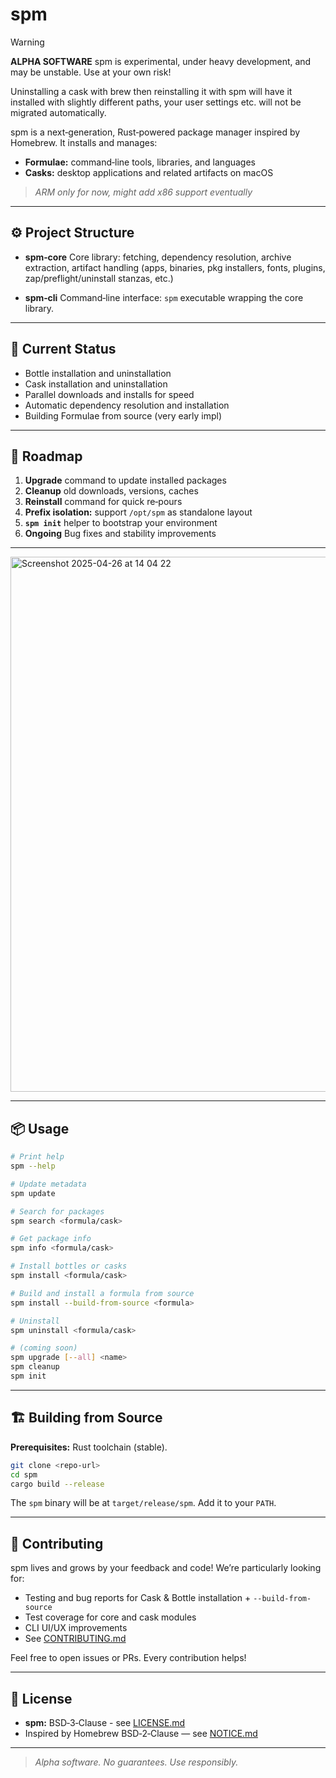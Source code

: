 # spm

> [!WARNING]
> **ALPHA SOFTWARE**
> spm is experimental, under heavy development, and may be unstable. Use at your own risk!
>
> Uninstalling a cask with brew then reinstalling it with spm will have it installed with slightly different paths, your user settings etc. will not be migrated automatically.

spm is a next‑generation, Rust‑powered package manager inspired by Homebrew. It installs and manages:

- **Formulae:** command‑line tools, libraries, and languages  
- **Casks:** desktop applications and related artifacts on macOS

> _ARM only for now, might add x86 support eventually_

---

## ⚙️ Project Structure

- **spm‑core** Core library: fetching, dependency resolution, archive extraction, artifact handling (apps, binaries, pkg installers, fonts, plugins, zap/preflight/uninstall stanzas, etc.)

- **spm‑cli** Command‑line interface: `spm` executable wrapping the core library.

---

## 🚧 Current Status

- Bottle installation and uninstallation  
- Cask installation and uninstallation
- Parallel downloads and installs for speed  
- Automatic dependency resolution and installation
- Building Formulae from source (very early impl)

---

## 🚀 Roadmap

1. **Upgrade** command to update installed packages  
2. **Cleanup** old downloads, versions, caches  
3. **Reinstall** command for quick re‑pours  
4. **Prefix isolation:** support `/opt/spm` as standalone layout  
5. **`spm init`** helper to bootstrap your environment
6. **Ongoing** Bug fixes and stability improvements

---

<img width="856" alt="Screenshot 2025-04-26 at 14 04 22" src="https://github.com/user-attachments/assets/df406637-f7a9-4ff6-b61f-e7e15ce674d8" />

---

## 📦 Usage

```sh
# Print help
spm --help

# Update metadata
spm update

# Search for packages
spm search <formula/cask>

# Get package info
spm info <formula/cask>

# Install bottles or casks
spm install <formula/cask>

# Build and install a formula from source
spm install --build-from-source <formula>

# Uninstall
spm uninstall <formula/cask>

# (coming soon)
spm upgrade [--all] <name>
spm cleanup
spm init
```

-----

## 🏗️ Building from Source

**Prerequisites:** Rust toolchain (stable).

```sh
git clone <repo-url>
cd spm
cargo build --release
```

The `spm` binary will be at `target/release/spm`. Add it to your `PATH`.

-----

## 🤝 Contributing

spm lives and grows by your feedback and code\! We’re particularly looking for:

  - Testing and bug reports for Cask & Bottle installation + `--build-from-source`
  - Test coverage for core and cask modules
  - CLI UI/UX improvements
  - See [CONTRIBUTING.md](CONTRIBUTING.md)

Feel free to open issues or PRs. Every contribution helps\!

-----

## 📄 License

  - **spm:** BSD‑3‑Clause - see [LICENSE.md](LICENSE.md)
  - Inspired by Homebrew BSD‑2‑Clause — see [NOTICE.md](NOTICE.md)

-----

> *Alpha software. No guarantees. Use responsibly.*

